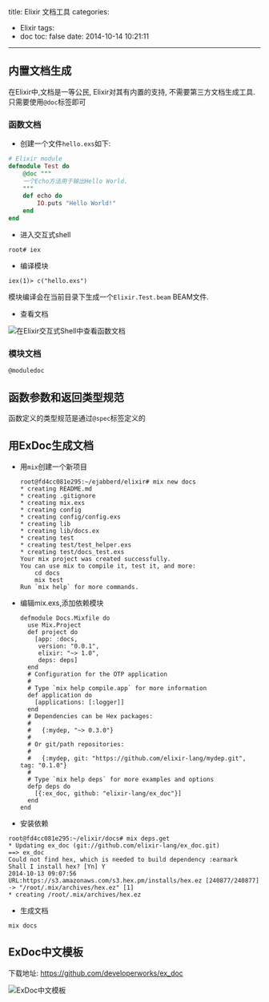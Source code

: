 title: Elixir 文档工具
categories:
  - Elixir
tags:
  - doc
toc: false
date: 2014-10-14 10:21:11
---

## 内置文档生成

在Elixir中,文档是一等公民, Elixir对其有内置的支持, 不需要第三方文档生成工具. 只需要使用`@doc`标签即可

### 函数文档

- 创建一个文件`hello.exs`如下:

```elixir
# Elixir module
defmodule Test do
    @doc """
    一个Echo方法用于输出Hello World.
    """
    def echo do
        IO.puts "Hello World!"
    end
end
```

- 进入交互式shell

```
root# iex
```

- 编译模块

```
iex(1)> c("hello.exs")
```

模块编译会在当前目录下生成一个`Elixir.Test.beam` BEAM文件.

- 查看文档

![在Elixir交互式Shell中查看函数文档][1]

### 模块文档

`@moduledoc`

## 函数参数和返回类型规范

函数定义的类型规范是通过`@spec`标签定义的


## 用ExDoc生成文档

- 用`mix`创建一个新项目
    ```
    root@fd4cc081e295:~/ejabberd/elixir# mix new docs
    * creating README.md
    * creating .gitignore
    * creating mix.exs
    * creating config
    * creating config/config.exs
    * creating lib
    * creating lib/docs.ex
    * creating test
    * creating test/test_helper.exs
    * creating test/docs_test.exs
    Your mix project was created successfully.
    You can use mix to compile it, test it, and more:
        cd docs
        mix test
    Run `mix help` for more commands.
    ```
- 编辑mix.exs,添加依赖模块
    ```
    defmodule Docs.Mixfile do
      use Mix.Project
      def project do
        [app: :docs,
         version: "0.0.1",
         elixir: "~> 1.0",
         deps: deps]
      end
      # Configuration for the OTP application
      #
      # Type `mix help compile.app` for more information
      def application do
        [applications: [:logger]]
      end
      # Dependencies can be Hex packages:
      #
      #   {:mydep, "~> 0.3.0"}
      #
      # Or git/path repositories:
      #
      #   {:mydep, git: "https://github.com/elixir-lang/mydep.git", tag: "0.1.0"}
      #
      # Type `mix help deps` for more examples and options
      defp deps do
        [{:ex_doc, github: "elixir-lang/ex_doc"}]
      end
    end
    ```

- 安装依赖

```
root@fd4cc081e295:~/elixir/docs# mix deps.get
* Updating ex_doc (git://github.com/elixir-lang/ex_doc.git)
==> ex_doc
Could not find hex, which is needed to build dependency :earmark
Shall I install hex? [Yn] Y
2014-10-13 09:07:56 URL:https://s3.amazonaws.com/s3.hex.pm/installs/hex.ez [240877/240877] -> "/root/.mix/archives/hex.ez" [1]
* creating /root/.mix/archives/hex.ez
```

- 生成文档

```
mix docs
```

## ExDoc中文模板

下载地址:
https://github.com/developerworks/ex_doc

![ExDoc中文模板][2]


  [1]: /assets/images/820FF121-4358-4564-BBB9-1C5C5F7AF8BF.png
  [2]: /assets/images/61802553-AA1E-430F-9BED-2B25BC2BAF58.png


